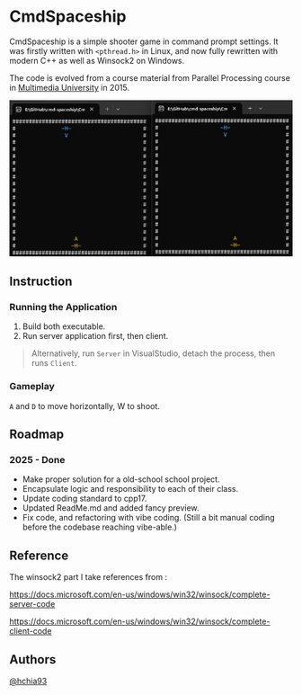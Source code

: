# CmdSpaceship
CmdSpaceship is a simple shooter game in command prompt settings. 
It was firstly written with `<pthread.h>` in Linux, and now fully rewritten with modern C++ as well as Winsock2 on Windows.

The code is evolved from a course material from Parallel Processing course in [Multimedia University](https://www.mmu.edu.my/) in 2015.

![Watch the preview](cmd-spaceship-2.gif)

## Instruction
### Running the Application
1. Build both executable.
2. Run server application first, then client.
> Alternatively, run `Server` in VisualStudio, detach the process, then runs `Client`.

### Gameplay
`A` and `D` to move horizontally, W to shoot.

## Roadmap
### 2025 - Done
- Make proper solution for a old-school school project. 
- Encapsulate logic and responsibility to each of their class.
- Update coding standard to cpp17. 
- Updated ReadMe.md and added fancy preview.
- Fix code, and refactoring with vibe coding. (Still a bit manual coding before the codebase reaching vibe-able.)

## Reference
The winsock2 part I take references from :	

https://docs.microsoft.com/en-us/windows/win32/winsock/complete-server-code

https://docs.microsoft.com/en-us/windows/win32/winsock/complete-client-code

## Authors
[@hchia93](https://www.github.com/hchia93)
